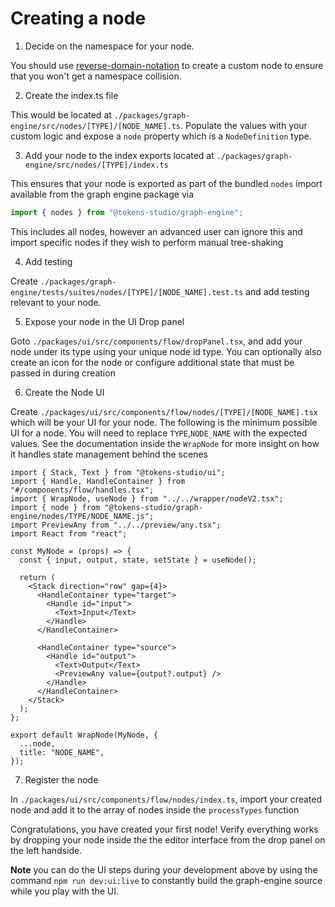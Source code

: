 # Creating a node

1. Decide on the namespace for your node.

You should use [reverse-domain-notation](https://en.wikipedia.org/wiki/Reverse_domain_name_notation) to create a custom node to ensure that you won't get a namespace collision.

2. Create the index.ts file

This would be located at `./packages/graph-engine/src/nodes/[TYPE]/[NODE_NAME].ts`. Populate the values with your custom logic and expose a `node` property which is a `NodeDefinition` type.

3. Add your node to the index exports located at `./packages/graph-engine/src/nodes/[TYPE]/index.ts`

This ensures that your node is exported as part of the bundled `nodes` import available from the graph engine package via

```ts
import { nodes } from "@tokens-studio/graph-engine";
```

This includes all nodes, however an advanced user can ignore this and import specific nodes if they wish to perform manual tree-shaking

4. Add testing

Create `./packages/graph-engine/tests/suites/nodes/[TYPE]/[NODE_NAME].test.ts` and add testing relevant to your node.

5. Expose your node in the UI Drop panel

Goto `./packages/ui/src/components/flow/dropPanel.tsx`, and add your node under its type using your unique node id type. You can optionally also create an icon for the node or configure additional state that must be passed in during creation

6. Create the Node UI

Create `./packages/ui/src/components/flow/nodes/[TYPE]/[NODE_NAME].tsx` which will be your UI for your node. The following is the minimum possible UI for a node. You will need to replace `TYPE`,`NODE_NAME` with the expected values. See the documentation inside the `WrapNode` for more insight on how it handles state management behind the scenes

```tsx
import { Stack, Text } from "@tokens-studio/ui";
import { Handle, HandleContainer } from "#/components/flow/handles.tsx";
import { WrapNode, useNode } from "../../wrapper/nodeV2.tsx";
import { node } from "@tokens-studio/graph-engine/nodes/TYPE/NODE_NAME.js";
import PreviewAny from "../../preview/any.tsx";
import React from "react";

const MyNode = (props) => {
  const { input, output, state, setState } = useNode();

  return (
    <Stack direction="row" gap={4}>
      <HandleContainer type="target">
        <Handle id="input">
          <Text>Input</Text>
        </Handle>
      </HandleContainer>

      <HandleContainer type="source">
        <Handle id="output">
          <Text>Output</Text>
          <PreviewAny value={output?.output} />
        </Handle>
      </HandleContainer>
    </Stack>
  );
};

export default WrapNode(MyNode, {
  ...node,
  title: "NODE_NAME",
});
```

7. Register the node

In `./packages/ui/src/components/flow/nodes/index.ts`, import your created node and add it to the array of nodes inside the `processTypes` function

Congratulations, you have created your first node! Verify everything works by dropping your node inside the the editor interface from the drop panel on the left handside.

**Note** you can do the UI steps during your development above by using the command `npm run dev:ui:live` to constantly build the graph-engine source while you play with the UI.
